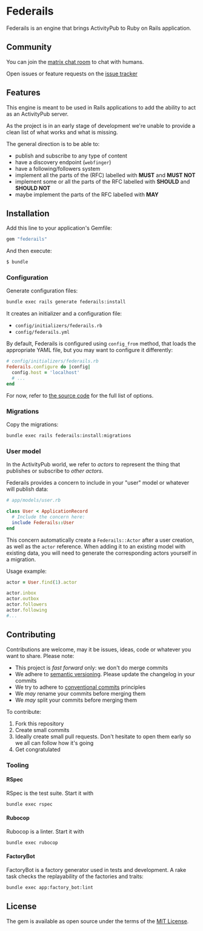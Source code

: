 # Federails

Federails is an engine that brings ActivityPub to Ruby on Rails application.

## Community

You can join the [matrix chat room](https://matrix.to/#/#federails:matrix.org) to chat with humans.

Open issues or feature requests on the [issue tracker](https://gitlab.com/experimentslabs/federails/-/issues)

## Features

This engine is meant to be used in Rails applications to add the ability to act as an ActivityPub server.

As the project is in an early stage of development we're unable to provide a clean list of what works and what is missing.

The general direction is to be able to:

- publish and subscribe to any type of content
- have a discovery endpoint (`webfinger`)
- have a following/followers system
- implement all the parts of the (RFC) labelled with **MUST** and **MUST NOT**
- implement some or all the parts of the RFC labelled with **SHOULD** and **SHOULD NOT**
- maybe implement the parts of the RFC labelled with **MAY**

## Installation

Add this line to your application's Gemfile:

```ruby
gem "federails"
```

And then execute:

```bash
$ bundle
```

### Configuration

Generate configuration files:

```sh
bundle exec rails generate federails:install
```

It creates an initializer and a configuration file:
- `config/initializers/federails.rb`
- `config/federails.yml`

By default, Federails is configured using `config_from` method, that loads the appropriate YAML file, but you may want
to configure it differently:

```rb
# config/initializers/federails.rb
Federails.configure do |config|
  config.host = 'localhost'
  # ...
end
```

For now, refer to [the source code](lib/federails/configuration.rb) for the full list of options.

### Migrations

Copy the migrations:

```sh
bundle exec rails federails:install:migrations
```

### User model

In the ActivityPub world, we refer to _actors_ to represent the thing that publishes or subscribe to _other actors_.

Federails provides a concern to include in your "user" model or whatever will publish data:

```rb
# app/models/user.rb

class User < ApplicationRecord
  # Include the concern here:
  include Federails::User
end
```

This concern automatically create a `Federails::Actor` after a user creation, as well as the `actor` reference. When adding it to
an existing model with existing data, you will need to generate the corresponding actors yourself in a migration.

Usage example:

```rb
actor = User.find(1).actor

actor.inbox
actor.outbox
actor.followers
actor.following
#...
```

## Contributing

Contributions are welcome, may it be issues, ideas, code or whatever you want to share. Please note:

- This project is _fast forward_ only: we don't do merge commits
- We adhere to [semantic versioning](). Please update the changelog in your commits
- We try to adhere to [conventional commits](https://www.conventionalcommits.org/en/v1.0.0/) principles
- We _may_ rename your commits before merging them
- We _may_ split your commits before merging them

To contribute:

1. Fork this repository
2. Create small commits
3. Ideally create small pull requests. Don't hesitate to open them early so we all can follow how it's going
4. Get congratulated

### Tooling

#### RSpec

RSpec is the test suite. Start it with

```sh
bundle exec rspec
```

#### Rubocop

Rubocop is a linter. Start it with

```sh
bundle exec rubocop
```

#### FactoryBot

FactoryBot is a factory generator used in tests and development.
A rake task checks the replayability of the factories and traits:

```sh
bundle exec app:factory_bot:lint
```

## License

The gem is available as open source under the terms of the [MIT License](https://opensource.org/licenses/MIT).
